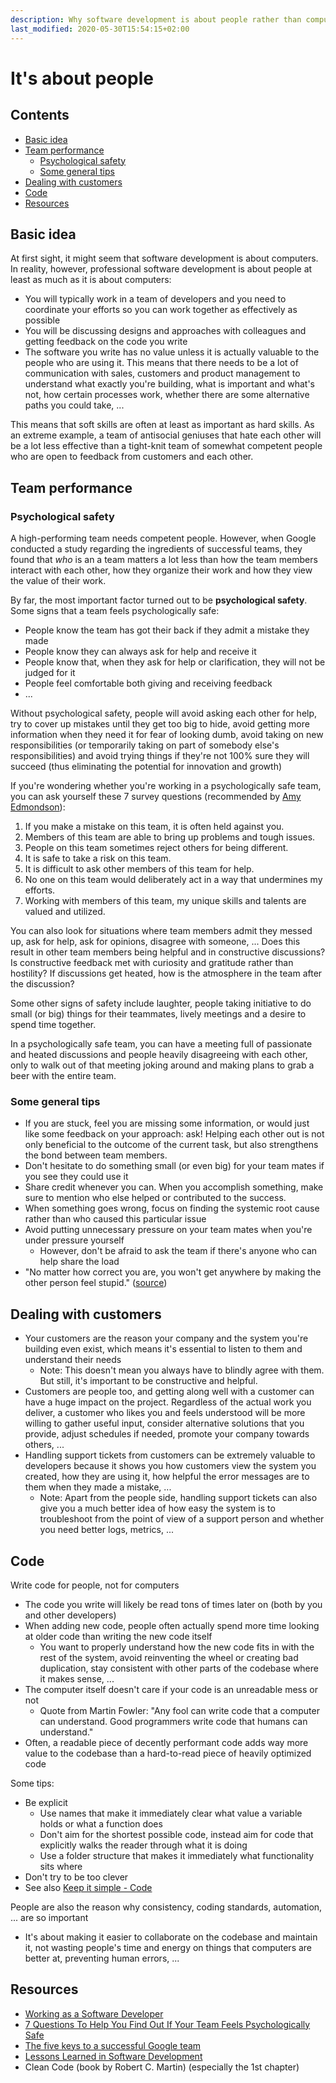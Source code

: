 ```yaml
---
description: Why software development is about people rather than computers
last_modified: 2020-05-30T15:54:15+02:00
---
```


# It's about people

## Contents

-   [Basic idea](#basic-idea)
-   [Team performance](#team-performance)
    -   [Psychological safety](#psychological-safety)
    -   [Some general tips](#some-general-tips)
-   [Dealing with customers](#dealing-with-customers)
-   [Code](#code)
-   [Resources](#resources)

## Basic idea

At first sight, it might seem that software development is about computers. In reality, however, professional software development is about people at least as much as it is about computers:

-   You will typically work in a team of developers and you need to coordinate your efforts so you can work together as effectively as possible
-   You will be discussing designs and approaches with colleagues and getting feedback on the code you write
-   The software you write has no value unless it is actually valuable to the people who are using it. This means that there needs to be a lot of communication with sales, customers and product management to understand what exactly you're building, what is important and what's not, how certain processes work, whether there are some alternative paths you could take, ...

This means that soft skills are often at least as important as hard skills. As an extreme example, a team of antisocial geniuses that hate each other will be a lot less effective than a tight-knit team of somewhat competent people who are open to feedback from customers and each other.

## Team performance

### Psychological safety

A high-performing team needs competent people. However, when Google conducted a study regarding the ingredients of successful teams, they found that _who_ is an a team matters a lot less than how the team members interact with each other, how they organize their work and how they view the value of their work.

By far, the most important factor turned out to be **psychological safety**. Some signs that a team feels psychologically safe:

-   People know the team has got their back if they admit a mistake they made
-   People know they can always ask for help and receive it
-   People know that, when they ask for help or clarification, they will not be judged for it
-   People feel comfortable both giving and receiving feedback
-   ...

Without psychological safety, people will avoid asking each other for help, try to cover up mistakes until they get too big to hide, avoid getting more information when they need it for fear of looking dumb, avoid taking on new responsibilities (or temporarily taking on part of somebody else's responsibilities) and avoid trying things if they're not 100% sure they will succeed (thus eliminating the potential for innovation and growth)

If you're wondering whether you're working in a psychologically safe team, you can ask yourself these 7 survey questions (recommended by [Amy Edmondson](https://www.hbs.edu/faculty/Pages/profile.aspx?facId=6451)):

1.  If you make a mistake on this team, it is often held against you.
2.  Members of this team are able to bring up problems and tough issues.
3.  People on this team sometimes reject others for being different.
4.  It is safe to take a risk on this team.
5.  It is difficult to ask other members of this team for help.
6.  No one on this team would deliberately act in a way that undermines my efforts.
7.  Working with members of this team, my unique skills and talents are valued and utilized.

You can also look for situations where team members admit they messed up, ask for help, ask for opinions, disagree with someone, ... Does this result in other team members being helpful and in constructive discussions? Is constructive feedback met with curiosity and gratitude rather than hostility? If discussions get heated, how is the atmosphere in the team after the discussion?

Some other signs of safety include laughter, people taking initiative to do small (or big) things for their teammates, lively meetings and a desire to spend time together. 

In a psychologically safe team, you can have a meeting full of passionate and heated discussions and people heavily disagreeing with each other, only to walk out of that meeting joking around and making plans to grab a beer with the entire team.

### Some general tips

-   If you are stuck, feel you are missing some information, or would just like some feedback on your approach: ask! Helping each other out is not only beneficial to the outcome of the current task, but also strengthens the bond between team members.
-   Don't hesitate to do something small (or even big) for your team mates if you see they could use it
-   Share credit whenever you can. When you accomplish something, make sure to mention who else helped or contributed to the success.
-   When something goes wrong, focus on finding the systemic root cause rather than who caused this particular issue
-   Avoid putting unnecessary pressure on your team mates when you're under pressure yourself
    -   However, don't be afraid to ask the team if there's anyone who can help share the load
-   "No matter how correct you are, you won't get anywhere by making the other person feel stupid." ([source](https://news.ycombinator.com/item?id=23100530))

## Dealing with customers

-   Your customers are the reason your company and the system you're building even exist, which means it's essential to listen to them and understand their needs
    -   Note: This doesn't mean you always have to blindly agree with them. But still, it's important to be constructive and helpful.
-   Customers are people too, and getting along well with a customer can have a huge impact on the project. Regardless of the actual work you deliver, a customer who likes you and feels understood will be more willing to gather useful input, consider alternative solutions that you provide, adjust schedules if needed, promote your company towards others, ...
-   Handling support tickets from customers can be extremely valuable to developers because it shows you how customers view the system you created, how they are using it, how helpful the error messages are to them when they made a mistake, ...
    -   Note: Apart from the people side, handling support tickets can also give you a much better idea of how easy the system is to troubleshoot from the point of view of a support person and whether you need better logs, metrics, ...

## Code

Write code for people, not for computers

-   The code you write will likely be read tons of times later on (both by you and other developers)
-   When adding new code, people often actually spend more time looking at older code than writing the new code itself
    -   You want to properly understand how the new code fits in with the rest of the system, avoid reinventing the wheel or creating bad duplication, stay consistent with other parts of the codebase where it makes sense, ...
-   The computer itself doesn't care if your code is an unreadable mess or not
    -   Quote from Martin Fowler: "Any fool can write code that a computer can understand. Good programmers write code that humans can understand."
-   Often, a readable piece of decently performant code adds way more value to the codebase than a hard-to-read piece of heavily optimized code

Some tips:

-   Be explicit
    -   Use names that make it immediately clear what value a variable holds or what a function does
    -   Don't aim for the shortest possible code, instead aim for code that explicitly walks the reader through what it is doing
    -   Use a folder structure that makes it immediately what functionality sits where
-   Don't try to be too clever
-   See also [Keep it simple - Code](./Keep-it-simple.md#code)

People are also the reason why consistency, coding standards, automation, ... are so important

-   It's about making it easier to collaborate on the codebase and maintain it, not wasting people's time and energy on things that computers are better at, preventing human errors, ...

## Resources

-   [Working as a Software Developer](https://henrikwarne.com/2012/12/12/working-as-a-software-developer/)
-   [7 Questions To Help You Find Out If Your Team Feels Psychologically Safe](https://hackernoon.com/7-questions-to-help-you-find-out-if-your-team-feels-psychologically-safe-wvcr3y60)
-   [The five keys to a successful Google team](https://rework.withgoogle.com/blog/five-keys-to-a-successful-google-team/)
-   [Lessons Learned in Software Development](https://henrikwarne.com/2015/04/16/lessons-learned-in-software-development/)
-   Clean Code (book by Robert C. Martin) (especially the 1st chapter)
